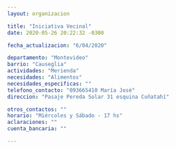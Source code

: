 ```yaml
---
layout: organizacion

title: "Iniciativa Vecinal"
date: 2020-05-26 20:22:32 -0300

fecha_actualizacion: "6/04/2020"

departamento: "Montevideo"
barrio: "Causeglia"
actividades: "Merienda"
necesidades: "Alimentos"
necesidades_especificas: ""
telefono_contacto: "093665410 María José"
direccion: "Pasaje Pereda Solar 31 esquina Cuñatahí"

otros_contactos: ""
horario: "Miércoles y Sábado - 17 hs"
aclaraciones: ""
cuenta_bancaria: ""

---
```

